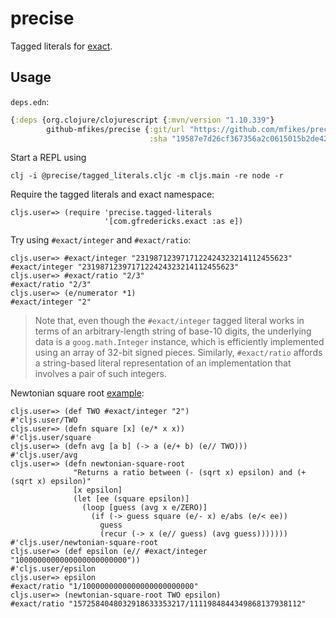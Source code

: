 # precise

Tagged literals for [exact](https://github.com/gfredericks/exact).

## Usage

`deps.edn`:

```clojure
{:deps {org.clojure/clojurescript {:mvn/version "1.10.339"}
        github-mfikes/precise {:git/url "https://github.com/mfikes/precise"
                               :sha "19587e7d26cf367356a2c0615015b2de428f4bf2"}}}
```                 

Start a REPL using
```
clj -i @precise/tagged_literals.cljc -m cljs.main -re node -r
```

Require the tagged literals and exact namespace:

```
cljs.user=> (require 'precise.tagged-literals 
                     '[com.gfredericks.exact :as e])
```

Try using `#exact/integer` and `#exact/ratio`:

```
cljs.user=> #exact/integer "2319871239717122424323214112455623"
#exact/integer "2319871239717122424323214112455623"
cljs.user=> #exact/ratio "2/3"
#exact/ratio "2/3"
cljs.user=> (e/numerator *1)
#exact/integer "2"
```

> Note that, even though the `#exact/integer` tagged literal works in terms of an arbitrary-length string of base-10 digits, the underlying data is a `goog.math.Integer` instance, which is efficiently implemented using an array of 32-bit signed pieces. Similarly, `#exact/ratio` affords a string-based literal representation of an implementation that involves a pair of such integers.

Newtonian square root [example](https://github.com/gfredericks/exact/blob/master/README.md#usage):

```
cljs.user=> (def TWO #exact/integer "2")
#'cljs.user/TWO
cljs.user=> (defn square [x] (e/* x x))
#'cljs.user/square
cljs.user=> (defn avg [a b] (-> a (e/+ b) (e// TWO)))
#'cljs.user/avg
cljs.user=> (defn newtonian-square-root
              "Returns a ratio between (- (sqrt x) epsilon) and (+ (sqrt x) epsilon)"
              [x epsilon]
              (let [ee (square epsilon)]
                (loop [guess (avg x e/ZERO)]
                  (if (-> guess square (e/- x) e/abs (e/< ee))
                    guess
                    (recur (-> x (e// guess) (avg guess)))))))
#'cljs.user/newtonian-square-root
cljs.user=> (def epsilon (e// #exact/integer "1000000000000000000000000"))
#'cljs.user/epsilon
cljs.user=> epsilon
#exact/ratio "1/1000000000000000000000000"
cljs.user=> (newtonian-square-root TWO epsilon)
#exact/ratio "1572584048032918633353217/1111984844349868137938112"
```
